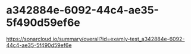 # a342884e-6092-44c4-ae35-5f490d59ef6e
https://sonarcloud.io/summary/overall?id=examly-test_a342884e-6092-44c4-ae35-5f490d59ef6e
